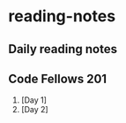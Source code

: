 # reading-notes
Daily reading notes 
--------------------
Code Fellows 201 
--------------------
1. [Day 1]
1. [Day 2]
